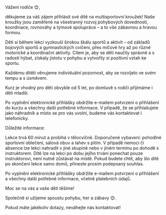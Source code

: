 Vážení rodiče 😊,

děkujeme za váš zájem přihlásit své dítě na multisportovní kroužek!
Naše kroužky jsou zaměřené na všestranný rozvoj pohybových dovedností, koordinace, rovnováhy a týmové spolupráce – a to vše zábavnou a hravou formou.

Děti si během lekcí vyzkouší širokou škálu sportů a aktivit – od základů bojových sportů a gymnastických cvičení, přes míčové hry až po různé motorické a koordinační aktivity. Cílem je, aby se děti naučily správně a s radostí hýbat, získaly jistotu v pohybu a vytvořily si pozitivní vztah ke sportu.

Každému dítěti věnujeme individuální pozornost, aby se rozvíjelo ve svém tempu a s úsměvem.

Kurz je vhodný pro děti obvykle od 5 let, po domluvě s rodiči přijímáme i děti mladší.

Po vyplnění elektronické přihlášky obdržíte e-mailem potvrzení o přihlášení do kurzu a všechny další potřebné informace. V případě, že se přihlašujete jako náhradník a místo se pro vás uvolní, budeme vás kontaktovat i telefonicky.

Důležité informace:

Lekce trvá 60 minut a probíhá v tělocvičně.
Doporučené vybavení: pohodlné sportovní oblečení, sálová obuv a lahev s pitím.
V případě nemoci či absence lze lekci nahradit v jiné skupině nebo v jiném termínu po dohodě s instruktorem.
Dítě lze na lekci po dobu jejího trvání ponechat pouze instruktorovi, není nutné zůstávat na místě.
Pokud budete chtít, aby šlo dítě po skončení lekce samo domů, přineste prosím podepsaný souhlas.

Po vyplnění elektronické přihlášky obdržíte e-mailem potvrzení o přihlášení a všechny další potřebné informace, včetně platebních údajů.

Moc se na vás a vaše děti těšíme!

Společně si užijeme spoustu pohybu, her a zábavy 😊.

Pokud máte jakékoliv dotazy, neváhejte nás kontaktovat!
